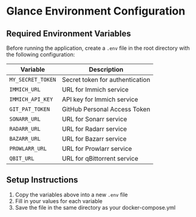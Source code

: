 # Glance Environment Configuration

## Required Environment Variables

Before running the application, create a `.env` file in the root directory with the following configuration:

| Variable | Description |
|----------|-------------|
| `MY_SECRET_TOKEN` | Secret token for authentication |
| `IMMICH_URL` | URL for Immich service |
| `IMMICH_API_KEY` | API key for Immich service |
| `GIT_PAT_TOKEN` | GitHub Personal Access Token |
| `SONARR_URL` | URL for Sonarr service |
| `RADARR_URL` | URL for Radarr service |
| `BAZARR_URL` | URL for Bazarr service |
| `PROWLARR_URL` | URL for Prowlarr service |
| `QBIT_URL` | URL for qBittorrent service |

## Setup Instructions

1. Copy the variables above into a new `.env` file
2. Fill in your values for each variable
3. Save the file in the same directory as your docker-compose.yml